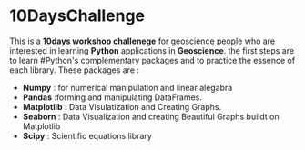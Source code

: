 # 10DaysChallenge
 This is a **10days workshop challenege** for geoscience people who are interested in learning **Python** applications in **Geoscience**. the first steps are to learn #Python's complementary packages and to practice the essence of each library. 
These packages are :
 - **Numpy** : for numerical manipulation and linear alegabra
 - **Pandas** :forming and manipulating DataFrames.
 - **Matplotlib** : Data Visulatization and Creating Graphs.
 - **Seaborn** : Data Visualization and creating Beautiful Graphs buildt on Matplotlib
 - **Scipy** : Scientific equations library

